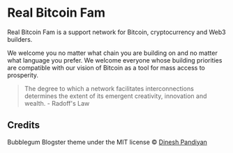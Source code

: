 # Real Bitcoin Fam

Real Bitcoin Fam is a support network for Bitcoin, cryptocurrency and Web3 builders.

We welcome you no matter what chain you are building on and no matter what language you prefer. We welcome everyone whose building priorities are compatible with our vision of Bitcoin as a tool for mass access to prosperity.

> The degree to which a network facilitates interconnections determines the extent of its emergent creativity, innovation and wealth. - Radoff's Law

## Credits

Bubblegum Blogster theme under the MIT license © [Dinesh Pandiyan](https://github.com/flexdinesh)
